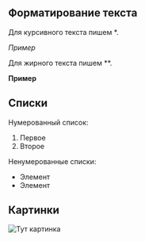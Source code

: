 ## Форматирование текста

Для курсивного текста пишем *.

*Пример*

Для жирного текста пишем **.

**Пример**

## Списки

Нумерованный список:
1. Первое
2. Второе

Ненумерованные списки:
* Элемент
* Элемент

## Картинки

![Тут картинка](cat.jpg)
